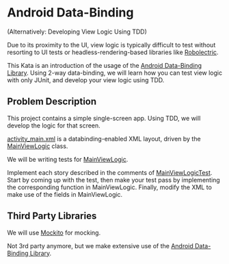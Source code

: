 # Android Data-Binding

(Alternatively: Developing View Logic Using TDD)

Due to its proximity to the UI, view logic is typically difficult to test without resorting to UI tests or headless-rendering-based libraries like [Robolectric](http://robolectric.org/).

This Kata is an introduction of the usage of the [Android Data-Binding Library](https://developer.android.com/topic/libraries/data-binding/index.html). Using 2-way data-binding, we will learn how you can test view logic with only JUnit, and develop your view logic using TDD.

## Problem Description

This project contains a simple single-screen app. Using TDD, we will develop the logic for that screen.

[activity_main.xml](app/src/main/res/layout/activity_main.xml) is a databinding-enabled XML layout, driven by the [MainViewLogic](./app/src/main/java/com/connectedlab/kata4/MainViewLogic.kt) class.

We will be writing tests for [MainViewLogic](./app/src/main/java/com/connectedlab/kata4/MainViewLogic.kt).

Implement each story described in the comments of [MainViewLogicTest](./app/src/test/java/com/connectedlab/kata4/MainViewLogicTest.kt). Start by coming up with the test, then make your test pass by implementing the corresponding function in MainViewLogic. Finally, modify the XML to make use of the fields in MainViewLogic.

## Third Party Libraries

We will use [Mockito](http://site.mockito.org/) for mocking.

Not 3rd party anymore, but we make extensive use of the [Android Data-Binding Library](https://developer.android.com/topic/libraries/data-binding/index.html).